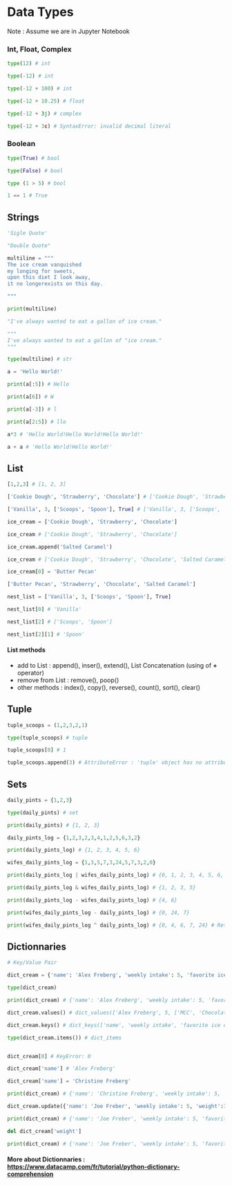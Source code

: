 # Data Types

Note : Assume we are  in Jupyter Notebook

<!--Note : use print(type(something)) to see the result of print() method.-->

### Int, Float, Complex

```python
type(12) # int

type(-12) # int

type(-12 + 100) # int

type(-12 + 10.25) # float

type(-12 + 3j) # complex

type(-12 + 3c) # SyntaxError: invalid decimal literal
```

### Boolean

```python
type(True) # bool

type(False) # bool

type (1 > 5) # bool

1 == 1 # True
```

## Strings

```python
'Sigle Quote'

"Double Quote"

multiline = """
The ice cream vanquished
my longing for sweets,
upon this diet I look away,
it no longerexists on this day.

"""

print(multiline)

"I've always wanted to eat a gallon of ice cream."

"""
I've always wanted to eat a gallon of "ice cream."
"""

type(multiline) # str
```

```python
a = 'Hello World!'

print(a[:5]) # Hello

print(a[6]) # W

print(a[-3]) # l

print(a[2:5]) # llo

a*3 # 'Hello World!Hello World!Hello World!'

a + a # 'Hello World!Hello World!'
```

## List

```python
[1,2,3] # [1, 2, 3]

['Cookie Dough', 'Strawberry', 'Chocolate'] # ['Cookie Dough', 'Strawberry', 'Chocolate']

['Vanilla', 3, ['Scoops', 'Spoon'], True] # ['Vanilla', 3, ['Scoops', 'Spoon'], True]

ice_cream = ['Cookie Dough', 'Strawberry', 'Chocolate']

ice_cream # ['Cookie Dough', 'Strawberry', 'Chocolate']

ice_cream.append('Salted Caramel')

ice_cream # ['Cookie Dough', 'Strawberry', 'Chocolate', 'Salted Caramel']

ice_cream[0] = 'Butter Pecan'

['Butter Pecan', 'Strawberry', 'Chocolate', 'Salted Caramel']

nest_list = ['Vanilla', 3, ['Scoops', 'Spoon'], True]

nest_list[0] # 'Vanilla'

nest_list[2] # ['Scoops', 'Spoon']

nest_list[2][1] # 'Spoon'

```

#### List methods
- add to List : append(), inser(), extend(), List Concatenation (using of __+__ operator)
- remove from List : remove(), poop()
- other methods : index(), copy(), reverse(), count(), sort(), clear()

## Tuple

```python
tuple_scoops = (1,2,3,2,1)

type(tuple_scoops) # tuple

tuple_scoops[0] # 1

tuple_scoops.append(3) # AttributeError : 'tuple' object has no attribute 'append'
```

## Sets

```python
daily_pints = {1,2,3}

type(daily_pints) # set

print(daily_pints) # {1, 2, 3}

daily_pints_log = {1,2,3,2,3,4,1,2,5,6,3,2}

print(daily_pints_log) # {1, 2, 3, 4, 5, 6}

wifes_daily_pints_log = {1,3,5,7,3,24,5,7,3,2,0}

print(daily_pints_log | wifes_daily_pints_log) # {0, 1, 2, 3, 4, 5, 6, 7, 24}

print(daily_pints_log & wifes_daily_pints_log) # {1, 2, 3, 5}

print(daily_pints_log - wifes_daily_pints_log) # {4, 6}

print(wifes_daily_pints_log - daily_pints_log) # {0, 24, 7}

print(wifes_daily_pints_log ^ daily_pints_log) # {0, 4, 6, 7, 24} # Return all elements "are not commun" between the two sets.
```

## Dictionnaries

```python
# Key/Value Pair

dict_cream = {'name': 'Alex Freberg', 'weekly intake': 5, 'favorite ice creams': ['MCC', 'Chocolate']}

type(dict_cream)

print(dict_cream) # {'name': 'Alex Freberg', 'weekly intake': 5, 'favorite ice creams': ['MCC', 'Chocolate']}

dict_cream.values() # dict_values(['Alex Freberg', 5, ['MCC', 'Chocolate']])

dict_cream.keys() # dict_keys(['name', 'weekly intake', 'favorite ice creams'])

type(dict_cream.items()) # dict_items
```

```python

dict_cream[0] # KeyError: 0

dict_cream['name'] # 'Alex Freberg'

dict_cream['name'] = 'Christine Freberg'

print(dict_cream) # {'name': 'Christine Freberg', 'weekly intake': 5, 'favorite ice creams': ['MCC', 'Chocolate']}
```

```python
dict_cream.update({'name': 'Joe Freber', 'weekly intake': 5, 'weight':300})

print(dict_cream) # {'name': 'Joe Freber', 'weekly intake': 5, 'favorite ice creams': ['MCC', 'Chocolate'], 'weight': 300}

del dict_cream['weight']

print(dict_cream) # {'name': 'Joe Freber', 'weekly intake': 5, 'favorite ice creams': ['MCC', 'Chocolate']}

```

#### More about Dictionnaries : https://www.datacamp.com/fr/tutorial/python-dictionary-comprehension
